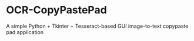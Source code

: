 # OCR-CopyPastePad
A simple Python + Tkinter + Tesseract-based GUI image-to-text copypaste pad application
